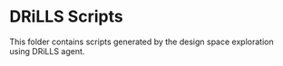 # DRiLLS Scripts

This folder contains scripts generated by the design space exploration using DRiLLS agent.